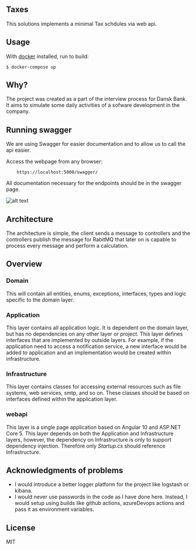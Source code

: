 ## Taxes

This solutions implements a minimal Tax schdules via web api.

## Usage

With [docker](https://docker.com/) installed, run to build:

    $ docker-compose up

## Why?

The project was created as a part of the interview process for Dansk Bank. It aims to simulate some daily activities of a sofware development in the company.

## Running swagger

We are using Swagger for easier documentation and to allow us to call the api easier.

Access the webpage from any browser:

```
    https://localhost:5000/swagger/
```

All documentation necessary for the endpoints should be in the swagger page.

![alt text](https://github.com/pedroafsouza/taxes/blob/main/Imgs/swagger.png?raw=true)

## Architecture

The architecture is simple, the client sends a message to controllers and the controllers publish the message for RabitMQ that later on is capable to process every message and perform a calculation.


## Overview

### Domain

This will contain all entities, enums, exceptions, interfaces, types and logic specific to the domain layer.

### Application

This layer contains all application logic. It is dependent on the domain layer, but has no dependencies on any other layer or project. This layer defines interfaces that are implemented by outside layers. For example, if the application need to access a notification service, a new interface would be added to application and an implementation would be created within infrastructure.

### Infrastructure

This layer contains classes for accessing external resources such as file systems, web services, smtp, and so on. These classes should be based on interfaces defined within the application layer.

### webapi

This layer is a single page application based on Angular 10 and ASP.NET Core 5. This layer depends on both the Application and Infrastructure layers, however, the dependency on Infrastructure is only to support dependency injection. Therefore only *Startup.cs* should reference Infrastructure.


## Acknowledgments of problems

- I would introduce a better logger platform for the project like logstash or kibana.
- I would never use passwords in the code as I have done here. Instead, I would setup using builds like github actions, azureDevops actions and pass it as environment variables.

## License

MIT